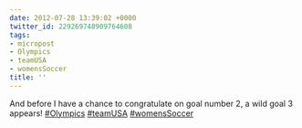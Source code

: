 ```yaml
---
date: 2012-07-28 13:39:02 +0000
twitter_id: 229269748909764608
tags:
- micropost
- Olympics
- teamUSA
- womensSoccer
title: ''
---
```


And before I have a chance to congratulate on goal number 2, a wild goal 3 appears! [#Olympics](https://twitter.com/hashtag/Olympics) [#teamUSA](https://twitter.com/hashtag/teamUSA) [#womensSoccer](https://twitter.com/hashtag/womensSoccer)
